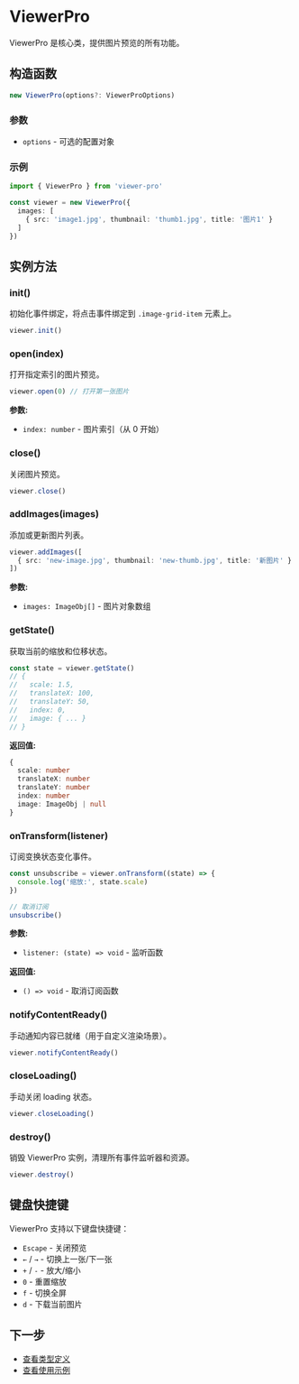 # ViewerPro

ViewerPro 是核心类，提供图片预览的所有功能。

## 构造函数

```typescript
new ViewerPro(options?: ViewerProOptions)
```

### 参数

- `options` - 可选的配置对象

### 示例

```typescript
import { ViewerPro } from 'viewer-pro'

const viewer = new ViewerPro({
  images: [
    { src: 'image1.jpg', thumbnail: 'thumb1.jpg', title: '图片1' }
  ]
})
```

## 实例方法

### init()

初始化事件绑定，将点击事件绑定到 `.image-grid-item` 元素上。

```typescript
viewer.init()
```

### open(index)

打开指定索引的图片预览。

```typescript
viewer.open(0) // 打开第一张图片
```

**参数:**
- `index: number` - 图片索引（从 0 开始）

### close()

关闭图片预览。

```typescript
viewer.close()
```

### addImages(images)

添加或更新图片列表。

```typescript
viewer.addImages([
  { src: 'new-image.jpg', thumbnail: 'new-thumb.jpg', title: '新图片' }
])
```

**参数:**
- `images: ImageObj[]` - 图片对象数组

### getState()

获取当前的缩放和位移状态。

```typescript
const state = viewer.getState()
// {
//   scale: 1.5,
//   translateX: 100,
//   translateY: 50,
//   index: 0,
//   image: { ... }
// }
```

**返回值:**
```typescript
{
  scale: number
  translateX: number
  translateY: number
  index: number
  image: ImageObj | null
}
```

### onTransform(listener)

订阅变换状态变化事件。

```typescript
const unsubscribe = viewer.onTransform((state) => {
  console.log('缩放:', state.scale)
})

// 取消订阅
unsubscribe()
```

**参数:**
- `listener: (state) => void` - 监听函数

**返回值:**
- `() => void` - 取消订阅函数

### notifyContentReady()

手动通知内容已就绪（用于自定义渲染场景）。

```typescript
viewer.notifyContentReady()
```

### closeLoading()

手动关闭 loading 状态。

```typescript
viewer.closeLoading()
```

### destroy()

销毁 ViewerPro 实例，清理所有事件监听器和资源。

```typescript
viewer.destroy()
```

## 键盘快捷键

ViewerPro 支持以下键盘快捷键：

- `Escape` - 关闭预览
- `←` / `→` - 切换上一张/下一张
- `+` / `-` - 放大/缩小
- `0` - 重置缩放
- `f` - 切换全屏
- `d` - 下载当前图片

## 下一步

- [查看类型定义](/api/types)
- [查看使用示例](/guide/examples)
